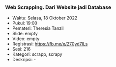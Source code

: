 ### Web Scrapping. Dari Website jadi Database

- Waktu: Selasa, 18 Oktober 2022
- Pukul: 19:00
- Pemateri: Theresia Tanzil
- Slide: empty
- Video: empty
- Registrasi: https://fb.me/e/270yd7lLs
- Sesi: 216
- Kategori: scrapp, scrapy
- Deskripsi: -
